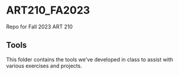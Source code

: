 # ART210_FA2023
 Repo for Fall 2023 ART 210

 ## Tools 
 This folder contains the tools we've developed in class to assist with various exercises and projects.  
